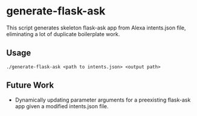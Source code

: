 # generate-flask-ask
This script generates skeleton flask-ask app from Alexa intents.json file, eliminating a lot of duplicate boilerplate work.

## Usage
`./generate-flask-ask <path to intents.json> <output path>`

## Future Work
- Dynamically updating parameter arguments for a preexisting flask-ask app given a modified intents.json file.
